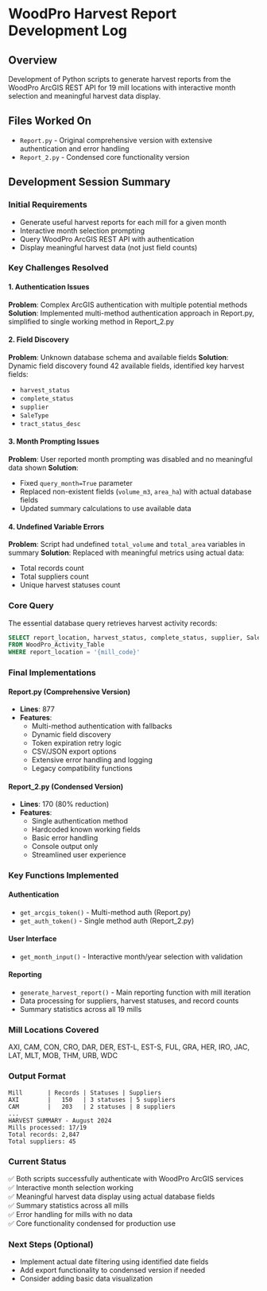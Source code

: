 # WoodPro Harvest Report Development Log

## Overview
Development of Python scripts to generate harvest reports from the WoodPro ArcGIS REST API for 19 mill locations with interactive month selection and meaningful harvest data display.

## Files Worked On
- `Report.py` - Original comprehensive version with extensive authentication and error handling
- `Report_2.py` - Condensed core functionality version

## Development Session Summary

### Initial Requirements
- Generate useful harvest reports for each mill for a given month
- Interactive month selection prompting
- Query WoodPro ArcGIS REST API with authentication
- Display meaningful harvest data (not just field counts)

### Key Challenges Resolved

#### 1. Authentication Issues
**Problem**: Complex ArcGIS authentication with multiple potential methods
**Solution**: Implemented multi-method authentication approach in Report.py, simplified to single working method in Report_2.py

#### 2. Field Discovery
**Problem**: Unknown database schema and available fields
**Solution**: Dynamic field discovery found 42 available fields, identified key harvest fields:
- `harvest_status`
- `complete_status` 
- `supplier`
- `SaleType`
- `tract_status_desc`

#### 3. Month Prompting Issues
**Problem**: User reported month prompting was disabled and no meaningful data shown
**Solution**: 
- Fixed `query_month=True` parameter
- Replaced non-existent fields (`volume_m3`, `area_ha`) with actual database fields
- Updated summary calculations to use available data

#### 4. Undefined Variable Errors
**Problem**: Script had undefined `total_volume` and `total_area` variables in summary
**Solution**: Replaced with meaningful metrics using actual data:
- Total records count
- Total suppliers count  
- Unique harvest statuses count

### Core Query
The essential database query retrieves harvest activity records:
```sql
SELECT report_location, harvest_status, complete_status, supplier, SaleType, tract_status_desc
FROM WoodPro_Activity_Table  
WHERE report_location = '{mill_code}'
```

### Final Implementations

#### Report.py (Comprehensive Version)
- **Lines**: 877 
- **Features**: 
  - Multi-method authentication with fallbacks
  - Dynamic field discovery
  - Token expiration retry logic
  - CSV/JSON export options
  - Extensive error handling and logging
  - Legacy compatibility functions

#### Report_2.py (Condensed Version)  
- **Lines**: 170 (80% reduction)
- **Features**:
  - Single authentication method
  - Hardcoded known working fields
  - Basic error handling
  - Console output only
  - Streamlined user experience

### Key Functions Implemented

#### Authentication
- `get_arcgis_token()` - Multi-method auth (Report.py)
- `get_auth_token()` - Single method auth (Report_2.py)

#### User Interface
- `get_month_input()` - Interactive month/year selection with validation

#### Reporting  
- `generate_harvest_report()` - Main reporting function with mill iteration
- Data processing for suppliers, harvest statuses, and record counts
- Summary statistics across all 19 mills

### Mill Locations Covered
AXI, CAM, CON, CRO, DAR, DER, EST-L, EST-S, FUL, GRA, HER, IRO, JAC, LAT, MLT, MOB, THM, URB, WDC

### Output Format
```
Mill       | Records | Statuses | Suppliers
AXI        |   150   | 3 statuses | 5 suppliers  
CAM        |   203   | 2 statuses | 8 suppliers
...
HARVEST SUMMARY - August 2024
Mills processed: 17/19
Total records: 2,847
Total suppliers: 45
```

### Current Status
✅ Both scripts successfully authenticate with WoodPro ArcGIS services  
✅ Interactive month selection working  
✅ Meaningful harvest data display using actual database fields  
✅ Summary statistics across all mills  
✅ Error handling for mills with no data  
✅ Core functionality condensed for production use

### Next Steps (Optional)
- Implement actual date filtering using identified date fields
- Add export functionality to condensed version if needed
- Consider adding basic data visualization